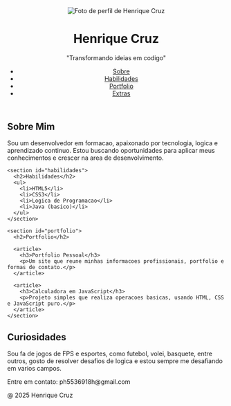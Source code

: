 <html lang="pt-br">
<head>
  <meta charset="UTF-8" />
  <meta name="viewport" content="width=device-width, initial-scale=1.0" />
  <title>Henrique | Desenvolvedor</title>
  <link rel="stylesheet" href="style.css" />
</head>
<body>
  <header>
    <img src="https://i.pinimg.com/736x/78/b2/27/78b2273e3a006fe2c923254c29454878.jpg" alt="Foto de perfil de Henrique Cruz" class="avatar" />
    <h1>Henrique Cruz</h1>
    <p>"Transformando ideias em codigo"</p>
    <nav>
      <ul>
        <li><a href="#sobre">Sobre</a></li>
        <li><a href="#habilidades">Habilidades</a></li>
        <li><a href="#portfolio">Portfolio</a></li>
        <li><a href="#extras">Extras</a></li>
      </ul>
    </nav>
  </header>

  <main>
    <section id="sobre">
      <h2>Sobre Mim</h2>
      <p>Sou um desenvolvedor em formacao, apaixonado por tecnologia, logica e aprendizado continuo. Estou buscando oportunidades para aplicar meus conhecimentos e crescer na area de desenvolvimento.</p>
    </section>

    <section id="habilidades">
      <h2>Habilidades</h2>
      <ul>
        <li>HTML5</li>
        <li>CSS3</li>
        <li>Logica de Programacao</li>
        <li>Java (basico)</li>
      </ul>
    </section>

    <section id="portfolio">
      <h2>Portfolio</h2>
      
      <article>
        <h3>Portfolio Pessoal</h3>
        <p>Um site que reune minhas informacoes profissionais, portfolio e formas de contato.</p>
      </article>

      <article>
        <h3>Calculadora em JavaScript</h3>
        <p>Projeto simples que realiza operacoes basicas, usando HTML, CSS e JavaScript puro.</p>
      </article>
    </section>
  </main>

  <aside id="extras">
    <h2>Curiosidades</h2>
    <p>Sou fa de jogos de FPS e esportes, como futebol, volei, basquete, entre outros, gosto de resolver desafios de logica e estou sempre me desafiando em varios campos.</p>
  </aside>

  <footer>
    <p>Entre em contato: ph5536918h@gmail.com</p>
    <p>@ 2025 Henrique Cruz</p>
  </footer>
</body>
</html>
